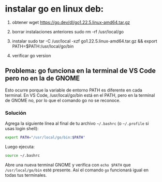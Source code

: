 # instalar go en linux deb:


1. obtener
wget https://go.dev/dl/go1.22.5.linux-amd64.tar.gz 

2. borrar instalaciones anteriores
sudo rm -rf /usr/local/go 

3. instalar
sudo tar -C /usr/local -xzf go1.22.5.linux-amd64.tar.gz && export PATH=$PATH:/usr/local/go/bin

4. verificar
go version


## Problema: go funciona en la terminal de VS Code pero no en la de GNOME

Esto ocurre porque la variable de entorno PATH es diferente en cada terminal. En VS Code, /usr/local/go/bin está en el PATH, pero en la terminal de GNOME no, por lo que el comando go no se reconoce.

### Solución

Agrega la siguiente línea al final de tu archivo `~/.bashrc` (o `~/.profile` si usas login shell):

```bash
export PATH="/usr/local/go/bin:$PATH"
```

Luego ejecuta:

```bash
source ~/.bashrc
```

Abre una nueva terminal GNOME y verifica con `echo $PATH` que `/usr/local/go/bin` esté presente. Así el comando `go` funcionará igual en todas tus terminales.


